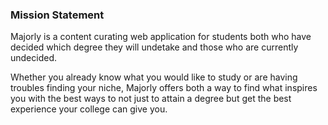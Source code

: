 ### Mission Statement

Majorly is a content curating web application for students both who have decided which degree they will undetake and those who are currently undecided.

Whether you already know what you would like to study or are having troubles finding your niche, Majorly offers both a way to find what inspires you with the best ways to not just to attain a degree but get the best experience your college can give you.

